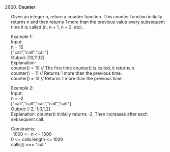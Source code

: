 2620. **Counter**

Given an integer n, return a counter function. This counter function initially returns n and then returns 1 more than the previous value every subsequent time it is called (n, n + 1, n + 2, etc).

 

Example 1:<br>
Input: <br>
n = 10 <br>
["call","call","call"]<br>
Output: [10,11,12]<br>
Explanation: <br>
counter() = 10 // The first time counter() is called, it returns n.<br>
counter() = 11 // Returns 1 more than the previous time.<br>
counter() = 12 // Returns 1 more than the previous time.<br>

Example 2:<br>
Input: <br>
n = -2<br>
["call","call","call","call","call"]<br>
Output: [-2,-1,0,1,2]<br>
Explanation: counter() initially returns -2. Then increases after each sebsequent call.<br>
 
Constraints:<br>
-1000 <= n <= 1000<br>
0 <= calls.length <= 1000<br>
calls[i] === "call"
